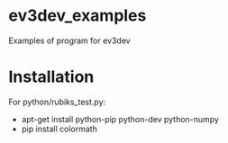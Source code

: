 ev3dev_examples
===============

Examples of program for ev3dev

Installation
===============
For python/rubiks_test.py:
- apt-get install python-pip python-dev python-numpy
- pip install colormath
